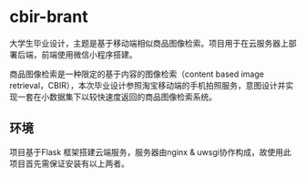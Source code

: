 # cbir-brant

大学生毕业设计，主题是基于移动端相似商品图像检索。项目用于在云服务器上部署后端，前端使用微信小程序搭建。

商品图像检索是一种限定的基于内容的图像检索（content based image retrieval，CBIR），本次毕业设计参照淘宝移动端的手机拍照服务，意图设计并实现一套在小数据集下以较快速度返回的商品图像检索系统。

## 环境

项目基于Flask 框架搭建云端服务，服务器由nginx & uwsgi协作构成，故使用此项目首先需保证安装有以上两者。

